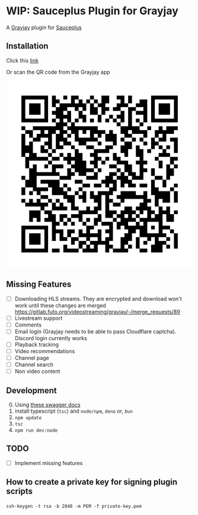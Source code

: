 # WIP: Sauceplus Plugin for Grayjay

A [Grayjay](https://grayjay.app) plugin for [Sauceplus](https://sauceplus.com)

## Installation


Click this [link](grayjay://plugin/https://github.com/acidcoke/grayjay-sauceplus/releases/latest/download/config.json)

Or scan the QR code from the Grayjay app

[![Scan this QR code in the Grayjay app to install this Sauceplus plugin for Grayjay](assets/qr.svg)](grayjay://plugin/https://github.com/acidcoke/grayjay-sauceplus/releases/latest/download/config.json)

## Missing Features

-   [ ] Downloading HLS streams. They are encrypted and download won't work until these changes are
    merged
    <https://gitlab.futo.org/videostreaming/grayjay/-/merge_requests/89>
-   [ ] Livestream support
-   [ ] Comments
-   [ ] Email login (Grayjay needs to be able to pass Cloudflare captcha). Discord login currently works
-   [ ] Playback tracking
-   [ ] Video recommendations
-   [ ] Channel page
-   [ ] Channel search
-   [ ] Non video content

## Development

0. Using [these swagger docs](https://jman012.github.io/SauceplusAPIDocs/SwaggerUI-full/)
1. install typescript (`tsc`) and `node/npm`, `deno` or, `bun`
2. `npm update`
3. `tsc`
4. `npm run dev:node`

## TODO

- [ ] Implement missing features

## How to create a private key for signing plugin scripts

`ssh-keygen -t rsa -b 2048 -m PEM -f private-key.pem`
